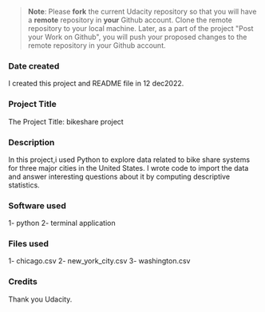 >**Note**: Please **fork** the current Udacity repository so that you will have a **remote** repository in **your** Github account. Clone the remote repository to your local machine. Later, as a part of the project "Post your Work on Github", you will push your proposed changes to the remote repository in your Github account.

### Date created
I created this project and README file in 12 dec2022.

### Project Title
The Project Title: bikeshare project

### Description
In this project,i used Python to explore data related to bike share systems for three major cities in the United States.
I wrote code to import the data and answer interesting questions about it by computing descriptive statistics.

### Software used
1- python
2- terminal application

### Files used
1- chicago.csv
2- new_york_city.csv
3- washington.csv

### Credits
Thank you Udacity.